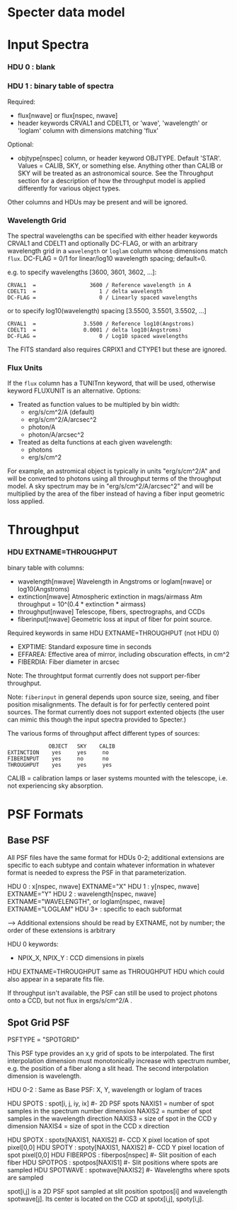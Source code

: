 Specter data model
==================

Input Spectra
=============

### HDU 0 : blank ###

### HDU 1 : binary table of spectra ###

Required:
  - flux[nwave] or flux[nspec, nwave]
  - header keywords CRVAL1 and CDELT1, or
    'wave', 'wavelength' or 'loglam' column with dimensions matching 'flux'

Optional:
  - objtype[nspec] column, or header keyword OBJTYPE.  Default 'STAR'.
    Values = CALIB, SKY, or something else.  Anything other
    than CALIB or SKY will be treated as an astronomical source.
    See the Throughput section for a description of how the throughput
    model is applied differently for various object types.

Other columns and HDUs may be present and will be ignored.

### Wavelength Grid ###

The spectral wavelengths can be specified with either header keywords
CRVAL1 and CDELT1 and optionally DC-FLAG, or with an arbitrary wavelength
grid in a `wavelength` or `loglam` column whose dimensions match `flux`.
DC-FLAG = 0/1 for linear/log10 wavelength spacing; default=0.

e.g. to specify wavelengths [3600, 3601, 3602, ...]:

    CRVAL1  =                 3600 / Reference wavelength in A
    CDELT1  =                    1 / delta wavelength
    DC-FLAG =                    0 / Linearly spaced wavelengths

or to specify log10(wavelength) spacing [3.5500, 3.5501, 3.5502, ...]

    CRVAL1  =               3.5500 / Reference log10(Angstroms)
    CDELT1  =               0.0001 / delta log10(Angstroms)
    DC-FLAG =                    0 / Log10 spaced wavelengths

The FITS standard also requires CRPIX1 and CTYPE1 but these are ignored.

### Flux Units ###

If the `flux` column has a TUNITnn keyword, that will be used, otherwise
keyword FLUXUNIT is an alternative.  Options:
  * Treated as function values to be multipled by bin width:
    - erg/s/cm^2/A  (default)
    - erg/s/cm^2/A/arcsec^2
    - photon/A
    - photon/A/arcsec^2
  * Treated as delta functions at each given wavelength:
    - photons
    - erg/s/cm^2

For example, an astromical object is typically in units "erg/s/cm^2/A"
and will be converted to photons using all throughput terms of the
throughput model.  A sky spectrum may be in "erg/s/cm^2/A/arcsec^2" and
will be multiplied by the area of the fiber instead of having a
fiber input geometric loss applied.


Throughput
==========

### HDU EXTNAME=THROUGHPUT ###

binary table with columns:
  - wavelength[nwave]   Wavelength in Angstroms
      or loglam[nwave]    or log10(Angstroms)
  - extinction[nwave]   Atmospheric extinction in mags/airmass
                        Atm throughput = 10^(0.4 * extinction * airmass)
  - throughput[nwave]   Telescope, fibers, spectrographs, and CCDs
  - fiberinput[nwave]   Geometric loss at input of fiber for point source.

Required keywords in same HDU EXTNAME=THROUGHPUT (not HDU 0)
  - EXPTIME:  Standard exposure time in seconds
  - EFFAREA:  Effective area of mirror, including obscuration effects, in cm^2
  - FIBERDIA: Fiber diameter in arcsec

Note:
The throughtput format currently does not support per-fiber throughput.

Note:
`fiberinput` in general depends upon source size, seeing, and fiber position
misalignments.  The default is for for perfectly centered point sources.
The format currently does not support extented objects (the user can mimic
this though the input spectra provided to Specter.)

The various forms of throughput affect different types of sources:

                 OBJECT   SKY    CALIB
    EXTINCTION    yes     yes     no
    FIBERINPUT    yes     no      no
    THROUGHPUT    yes     yes     yes

CALIB = calibration lamps or laser systems mounted with the telescope,
i.e. not experiencing sky absorption.


PSF Formats
===========

Base PSF
--------

All PSF files have the same format for HDUs 0-2; additional extensions
are specific to each subtype and contain whatever information in whatever
format is needed to express the PSF in that parameterization.

HDU 0 : x[nspec, nwave]             EXTNAME="X"
HDU 1 : y[nspec, nwave]             EXTNAME="Y"
HDU 2 : wavelength[nspec, nwave]    EXTNAME="WAVELENGTH", or
        loglam[nspec, nwave]        EXTNAME="LOGLAM"
HDU 3+ : specific to each subformat

--> Additional extensions should be read by EXTNAME, not by number;
    the order of these extensions is arbitrary

HDU 0 keywords:
  - NPIX_X, NPIX_Y : CCD dimensions in pixels

HDU EXTNAME=THROUGHPUT same as THROUGHPUT HDU which could also appear
in a separate fits file.
  
If throughput isn't available, the PSF can still be used to project
photons onto a CCD, but not flux in ergs/s/cm^2/A .

Spot Grid PSF
-------------
PSFTYPE = "SPOTGRID"

This PSF type provides an x,y grid of spots to be interpolated.
The first interpolation dimension must monotonically increase with
spectrum number, e.g. the position of a fiber along a slit head.
The second interpolation dimension is wavelength.

HDU 0-2 : Same as Base PSF: X, Y, wavelength or loglam of traces

HDU SPOTS : spot[i, j, iy, ix]    #- 2D PSF spots
    NAXIS1 = number of spot samples in the spectrum number dimension
    NAXIS2 = number of spot samples in the wavelength direction
    NAXIS3 = size of spot in the CCD y dimension
    NAXIS4 = size of spot in the CCD x direction
    
HDU SPOTX : spotx[NAXIS1, NAXIS2]   #- CCD X pixel location of spot pixel[0,0]
HDU SPOTY : spoty[NAXIS1, NAXIS2]   #- CCD Y pixel location of spot pixel[0,0]
HDU FIBERPOS : fiberpos[nspec]      #- Slit position of each fiber
HDU SPOTPOS  : spotpos[NAXIS1]      #- Slit positions where spots are sampled
HDU SPOTWAVE : spotwave[NAXIS2]     #- Wavelengths where spots are sampled

spot[i,j] is a 2D PSF spot sampled at slit position spotpos[i] and
wavelength spotwave[j].  Its center is located on the CCD at
spotx[i,j], spoty[i,j].




























